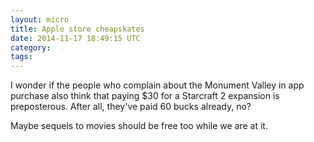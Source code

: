 ```yaml
---
layout: micro
title: Apple store cheapskates
date: 2014-11-17 18:49:15 UTC
category:
tags:
---
```


I wonder if the people who complain about the Monument Valley in app purchase
also think that paying $30 for a Starcraft 2 expansion is preposterous. After
all, they've paid 60 bucks already, no?

Maybe sequels to movies should be free too while we are at it.
